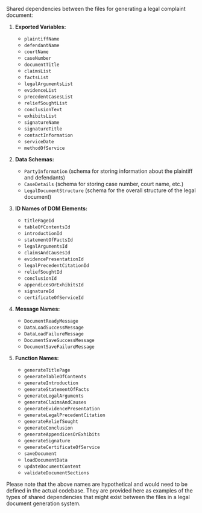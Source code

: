Shared dependencies between the files for generating a legal complaint document:

1. **Exported Variables:**
   - `plaintiffName`
   - `defendantName`
   - `courtName`
   - `caseNumber`
   - `documentTitle`
   - `claimsList`
   - `factsList`
   - `legalArgumentsList`
   - `evidenceList`
   - `precedentCasesList`
   - `reliefSoughtList`
   - `conclusionText`
   - `exhibitsList`
   - `signatureName`
   - `signatureTitle`
   - `contactInformation`
   - `serviceDate`
   - `methodOfService`

2. **Data Schemas:**
   - `PartyInformation` (schema for storing information about the plaintiff and defendants)
   - `CaseDetails` (schema for storing case number, court name, etc.)
   - `LegalDocumentStructure` (schema for the overall structure of the legal document)

3. **ID Names of DOM Elements:**
   - `titlePageId`
   - `tableOfContentsId`
   - `introductionId`
   - `statementOfFactsId`
   - `legalArgumentsId`
   - `claimsAndCausesId`
   - `evidencePresentationId`
   - `legalPrecedentCitationId`
   - `reliefSoughtId`
   - `conclusionId`
   - `appendicesOrExhibitsId`
   - `signatureId`
   - `certificateOfServiceId`

4. **Message Names:**
   - `DocumentReadyMessage`
   - `DataLoadSuccessMessage`
   - `DataLoadFailureMessage`
   - `DocumentSaveSuccessMessage`
   - `DocumentSaveFailureMessage`

5. **Function Names:**
   - `generateTitlePage`
   - `generateTableOfContents`
   - `generateIntroduction`
   - `generateStatementOfFacts`
   - `generateLegalArguments`
   - `generateClaimsAndCauses`
   - `generateEvidencePresentation`
   - `generateLegalPrecedentCitation`
   - `generateReliefSought`
   - `generateConclusion`
   - `generateAppendicesOrExhibits`
   - `generateSignature`
   - `generateCertificateOfService`
   - `saveDocument`
   - `loadDocumentData`
   - `updateDocumentContent`
   - `validateDocumentSections`

Please note that the above names are hypothetical and would need to be defined in the actual codebase. They are provided here as examples of the types of shared dependencies that might exist between the files in a legal document generation system.